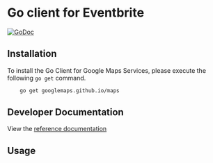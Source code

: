 # Go client for Eventbrite

[![GoDoc](https://godoc.org/apzuk/go-eventbrite?status.svg)](https://godoc.org/apzuk/go-eventbrite)

## Installation

To install the Go Client for Google Maps Services, please execute the following `go get` command.

```bash
    go get googlemaps.github.io/maps
```

## Developer Documentation

View the [reference documentation](https://www.eventbrite.co.uk/developer/v3/quickstart/)

## Usage

